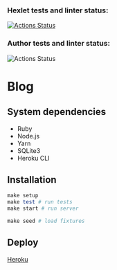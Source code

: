 ### Hexlet tests and linter status:
[![Actions Status](https://github.com/Yorickov/rails-project-lvl2/workflows/hexlet-check/badge.svg?branch=)](https://github.com/Yorickov/rails-project-lvl2/actions?query=branch:)

### Author tests and linter status:
![Actions Status](https://github.com/Yorickov/rails-project-lvl2/actions/workflows/master.yml/badge.svg)

# Blog

## System dependencies

- Ruby
- Node.js
- Yarn
- SQLite3
- Heroku CLI

## Installation

```ruby
make setup
make test # run tests
make start # run server

make seed # load fixtures
```

## Deploy

[Heroku](https://blog-collective.herokuapp.com/)
